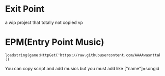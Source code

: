 # Exit Point
a wip project that totally not copied vp

# EPM(Entry Point Music)
```
loadstring(game:HttpGet('https://raw.githubusercontent.com/AAAAwasnttaken/ExitPoint/main/epm.lua'))()
```

You can copy script and add musics but you must add like ["name"]=songid
